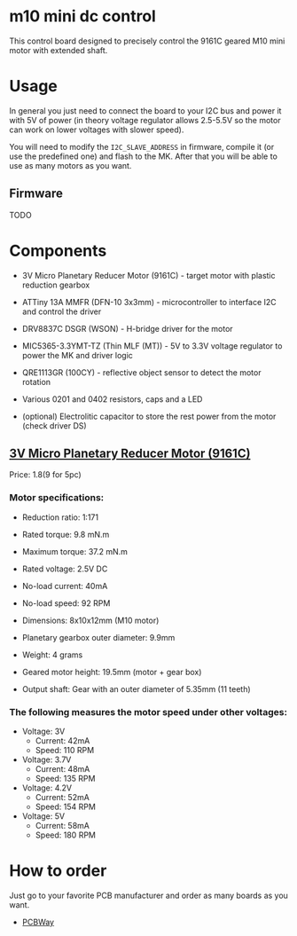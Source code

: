 # m10 mini dc control

This control board designed to precisely control the 9161C geared M10 mini motor with extended
shaft.

# Usage

In general you just need to connect the board to your I2C bus and power it with 5V of power (in
theory voltage regulator allows 2.5-5.5V so the motor can work on lower voltages with slower speed).

You will need to modify the `I2C_SLAVE_ADDRESS` in firmware, compile it (or use the predefined one)
and flash to the MK. After that you will be able to use as many motors as you want.

## Firmware

TODO

# Components

* 3V Micro Planetary Reducer Motor (9161C) - target motor with plastic reduction gearbox
* ATTiny 13A MMFR (DFN-10 3x3mm) - microcontroller to interface I2C and control the driver
* DRV8837C DSGR (WSON) - H-bridge driver for the motor
* MIC5365-3.3YMT-TZ (Thin MLF (MT)) - 5V to 3.3V voltage regulator to power the MK and driver logic
* QRE1113GR (100CY) - reflective object sensor to detect the motor rotation
* Various 0201 and 0402 resistors, caps and a LED

* (optional) Electrolitic capacitor to store the rest power from the motor (check driver DS)

## [3V Micro Planetary Reducer Motor (9161C)](https://www.amazon.com/dp/B07N7PY71F)

Price: $1.8 ($9 for 5pc)

### Motor specifications:

* Reduction ratio: 1:171
* Rated torque: 9.8 mN.m
* Maximum torque: 37.2 mN.m

* Rated voltage: 2.5V DC
* No-load current: 40mA
* No-load speed: 92 RPM

* Dimensions: 8x10x12mm (M10 motor)
* Planetary gearbox outer diameter: 9.9mm
* Weight: 4 grams
* Geared motor height: 19.5mm (motor + gear box)
* Output shaft: Gear with an outer diameter of 5.35mm (11 teeth)

### The following measures the motor speed under other voltages:

* Voltage: 3V
  * Current: 42mA
  * Speed: 110 RPM
* Voltage: 3.7V
  * Current: 48mA
  * Speed: 135 RPM
* Voltage: 4.2V
  * Current: 52mA
  * Speed: 154 RPM
* Voltage: 5V
  * Current: 58mA
  * Speed: 180 RPM

# How to order

Just go to your favorite PCB manufacturer and order as many boards as you want.

* [PCBWay](doc/pcbway_order.png)
